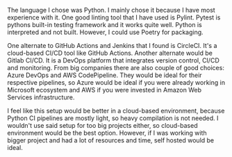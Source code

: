 The language I chose was Python. I mainly chose it because I have most experience with it. One good linting tool that I have used is Pylint. Pytest is pythons built-in testing framework and it works quite well. Python is interpreted and not built. However, I could use Poetry for packaging.

One alternate to GitHub Actions and Jenkins that I found is CircleCI. It's a cloud-based CI/CD tool like GitHub Actions. Another alternate would be Gitlab CI/CD. It is a DevOps platform that integrates version control, CI/CD and monitoring. From big companies there are also couple of good choices: Azure DevOps and AWS CodePipeline. They would be ideal for their respective pipelines, so Azure would be ideal if you were already working in Microsoft ecosystem and AWS if you were invested in Amazon Web Services infrastructure.

I feel like this setup would be better in a cloud-based environment, because Python CI pipelines are mostly light, so heavy compilation is not needed. I wouldn't use said setup for too big projects either, so cloud-based environment would be the best option. However, if I was working with bigger project and had a lot of resources and time, self hosted would be ideal.
